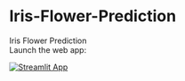 # Iris-Flower-Prediction
Iris Flower Prediction
<br>
Launch the web app:

[![Streamlit App](https://static.streamlit.io/badges/streamlit_badge_black_white.svg)](https://yves54-iris-flower-prediction-app3-544i2t.streamlit.app/)

